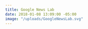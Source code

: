 ```yaml
---
title: Google News Lab
date: 2018-01-08 13:09:00 -05:00
image: "/uploads/GoogleNewsLab.svg"
---
```



